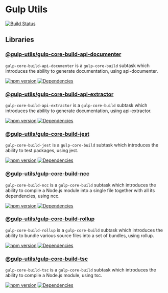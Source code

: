# Gulp Utils

[![Build Status](https://github.com/tnc1997/gulp-utils/workflows/.github/workflows/main.yml/badge.svg)](https://github.com/tnc1997/gulp-utils)

## Libraries

### [@gulp-utils/gulp-core-build-api-documenter](./libraries/gulp-core-build-api-documenter)

`gulp-core-build-api-documenter` is a `gulp-core-build` subtask which introduces the ability to generate documentation, using api-documenter.

[![npm version](https://badge.fury.io/js/%40gulp-utils%2Fgulp-core-build-api-documenter.svg)](https://badge.fury.io/js/%40gulp-utils%2Fgulp-core-build-api-documenter)
[![Dependencies](https://david-dm.org/tnc1997/gulp-utils%3Fpath%3Dlibraries%2Fgulp-core-build-api-documenter.svg)](https://david-dm.org/tnc1997/gulp-utils?path=libraries/gulp-core-build-api-documenter)

### [@gulp-utils/gulp-core-build-api-extractor](./libraries/gulp-core-build-api-extractor)

`gulp-core-build-api-extractor` is a `gulp-core-build` subtask which introduces the ability to generate documentation, using api-extractor.

[![npm version](https://badge.fury.io/js/%40gulp-utils%2Fgulp-core-build-api-extractor.svg)](https://badge.fury.io/js/%40gulp-utils%2Fgulp-core-build-api-extractor)
[![Dependencies](https://david-dm.org/tnc1997/gulp-utils%3Fpath%3Dlibraries%2Fgulp-core-build-api-extractor.svg)](https://david-dm.org/tnc1997/gulp-utils?path=libraries/gulp-core-build-api-extractor)

### [@gulp-utils/gulp-core-build-jest](./libraries/gulp-core-build-jest)

`gulp-core-build-jest` is a `gulp-core-build` subtask which introduces the ability to test packages, using jest.

[![npm version](https://badge.fury.io/js/%40gulp-utils%2Fgulp-core-build-jest.svg)](https://badge.fury.io/js/%40gulp-utils%2Fgulp-core-build-jest)
[![Dependencies](https://david-dm.org/tnc1997/gulp-utils%3Fpath%3Dlibraries%2Fgulp-core-build-jest.svg)](https://david-dm.org/tnc1997/gulp-utils?path=libraries/gulp-core-build-jest)

### [@gulp-utils/gulp-core-build-ncc](./libraries/gulp-core-build-ncc)

`gulp-core-build-ncc` is a `gulp-core-build` subtask which introduces the ability to compile a Node.js module into a single file together with all its dependencies, using ncc.

[![npm version](https://badge.fury.io/js/%40gulp-utils%2Fgulp-core-build-ncc.svg)](https://badge.fury.io/js/%40gulp-utils%2Fgulp-core-build-ncc)
[![Dependencies](https://david-dm.org/tnc1997/gulp-utils%3Fpath%3Dlibraries%2Fgulp-core-build-ncc.svg)](https://david-dm.org/tnc1997/gulp-utils?path=libraries/gulp-core-build-ncc)

### [@gulp-utils/gulp-core-build-rollup](./libraries/gulp-core-build-rollup)

`gulp-core-build-rollup` is a `gulp-core-build` subtask which introduces the ability to bundle various source files into a set of bundles, using rollup.

[![npm version](https://badge.fury.io/js/%40gulp-utils%2Fgulp-core-build-rollup.svg)](https://badge.fury.io/js/%40gulp-utils%2Fgulp-core-build-rollup)
[![Dependencies](https://david-dm.org/tnc1997/gulp-utils%3Fpath%3Dlibraries%2Fgulp-core-build-rollup.svg)](https://david-dm.org/tnc1997/gulp-utils?path=libraries/gulp-core-build-rollup)

### [@gulp-utils/gulp-core-build-tsc](./libraries/gulp-core-build-tsc)

`gulp-core-build-tsc` is a `gulp-core-build` subtask which introduces the ability to compile a Node.js module, using tsc.

[![npm version](https://badge.fury.io/js/%40gulp-utils%2Fgulp-core-build-tsc.svg)](https://badge.fury.io/js/%40gulp-utils%2Fgulp-core-build-tsc)
[![Dependencies](https://david-dm.org/tnc1997/gulp-utils%3Fpath%3Dlibraries%2Fgulp-core-build-tsc.svg)](https://david-dm.org/tnc1997/gulp-utils?path=libraries/gulp-core-build-tsc)
